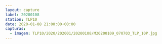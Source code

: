 ```yaml
---
layout: capture
label: 20200108
station: TLP10
date: 2020-01-08 21:00:00+00:00
capturas:
  - imagem: TLP10/2020/202001/20200108/M20200109_070703_TLP_10P.jpg
---
```

